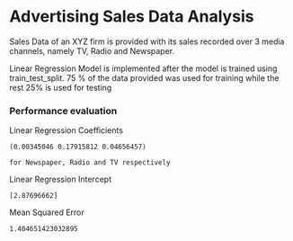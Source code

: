 # Advertising Sales Data Analysis
Sales Data of an XYZ firm is provided with its sales recorded over 3 media channels, namely TV, Radio and Newspaper.

Linear Regression Model is implemented after the model is trained using
train_test_split. 75 % of the data provided was used for training while the rest 25% is used for testing

### Performance evaluation
Linear Regression Coefficients
```
(0.00345046 0.17915812 0.04656457) 

for Newspaper, Radio and TV respectively
```

Linear Regression Intercept
```
[2.87696662]
```

Mean Squared Error
```
1.404651423032895
```
